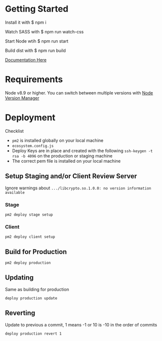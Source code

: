 # Getting Started
Install it with $ npm i

Watch SASS with $ npm run watch-css

Start Node wtih $ npm run start

Build dist with $ npm run build

[Documentation Here](https://giantagency.atlassian.net/wiki/spaces/MT/pages/162201601/Bootstrap+and+React.js+Web+Application+Development+Process)


# Requirements
Node v8.9 or higher. You can switch between multiple versions with [Node Version Manager](https://github.com/creationix/nvm)

# Deployment 
Checklist 
* `pm2` is installed globally on your local machine 
* `ecosystem.config.js` 
* Deploy Keys are in place and created with the following `ssh-keygen -t rsa -b 4096` on the production or staging machine
* The correct pem file is installed on your local machine

## Setup Staging and/or Client Review Server
Ignore warnings about `.../libcrypto.so.1.0.0: no version information available`
### Stage
```
pm2 deploy stage setup
```
### Client
```
pm2 deploy client setup
```

## Build for Production
```
pm2 deploy production
```

## Updating 
Same as building for production
```
deploy production update
```

## Reverting 
Update to previous a commit, 1 means -1 or 10 is -10 in the order of commits
```
deploy production revert 1
```
